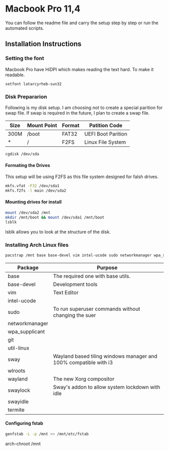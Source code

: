 # Macbook Pro 11,4

You can follow the readme file and carry the setup step by step or run the automated scripts. 

## Installation Instructions
### Setting the font
Macbook Pro have HiDPI which makes reading the text hard. To make it readable.
```
setfont latarcyrheb-sun32
```
### Disk Prepararion 
Following is my disk setup. I am choosing not to create a special parition for swap file. If swap is required in the future, I plan to create a swap file.

| Size | Mount Point | Format | Patition Code |
|---|---|---|---|
| 300M | /boot | FAT32 | UEFI Boot Parition |
| * | / | F2FS | Linux File System |

```bash
cgdisk /dev/sda
```
#### Formating the Drives
This setup will be using F2FS as this file system designed for falsh drives.
```bash
mkfs.vfat -F32 /dev/sda1
mkfs.f2fs -l main /dev/sda2
```

#### Mounting drives for install
```bash
mount /dev/sda2 /mnt
mkdir /mnt/boot && mount /dev/sda1 /mnt/boot
lsblk 
```
lsblk allows you to look at the structure of the disk.

### Installing Arch Linux files
```bash
pacstrap /mnt base base-devel vim intel-ucode sudo networkmanager wpa_supplicant  git util-linux sway wlroots wayland swaylock swayidle termite
```
| Package | Purpose |
|---|---|
| base | The required one with base utils. |
| base-devel | Development tools |
| vim | Text Editor |
| intel-ucode | |
| sudo | To run superuser commands without changing the suer |
| networkmanager | |
| wpa_supplicant | |
| git | |
| util-linux | |
| sway | Wayland based tiling windows manager and 100% compatible with i3 |
| wlroots | |
| wayland | The new Xorg compositor |
| swaylock | Sway's addon to allow system lockdown with idle |
| swayidle | | 
| termite | |

#### Configuring fstab
```bash
genfstab -L -p /mnt >> /mnt/etc/fstab
```


arch-chroot /mnt


